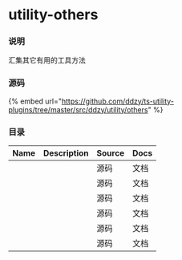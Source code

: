 # utility-others

### 说明

汇集其它有用的工具方法

### 源码

{% embed url="https://github.com/ddzy/ts-utility-plugins/tree/master/src/ddzy/utility/others" %}

### 目录

| Name | Description | Source | Docs |
| :--- | :--- | :--- | :--- |
|  |  | 源码 | 文档 |
|  |  | 源码 | 文档 |
|  |  | 源码 | 文档 |
|  |  | 源码 | 文档 |
|  |  | 源码 | 文档 |
|  |  | 源码 | 文档 |

